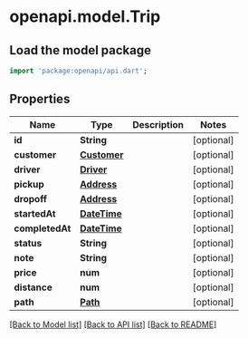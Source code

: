 # openapi.model.Trip

## Load the model package
```dart
import 'package:openapi/api.dart';
```

## Properties
Name | Type | Description | Notes
------------ | ------------- | ------------- | -------------
**id** | **String** |  | [optional] 
**customer** | [**Customer**](Customer.md) |  | [optional] 
**driver** | [**Driver**](Driver.md) |  | [optional] 
**pickup** | [**Address**](Address.md) |  | [optional] 
**dropoff** | [**Address**](Address.md) |  | [optional] 
**startedAt** | [**DateTime**](DateTime.md) |  | [optional] 
**completedAt** | [**DateTime**](DateTime.md) |  | [optional] 
**status** | **String** |  | [optional] 
**note** | **String** |  | [optional] 
**price** | **num** |  | [optional] 
**distance** | **num** |  | [optional] 
**path** | [**Path**](Path.md) |  | [optional] 

[[Back to Model list]](../README.md#documentation-for-models) [[Back to API list]](../README.md#documentation-for-api-endpoints) [[Back to README]](../README.md)


